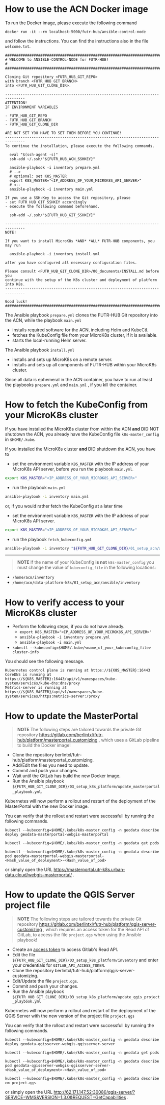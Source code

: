 

# How to use the ACN Docker image
To run the Docker image, please execute the following command

```
docker run -it --rm localhost:5000/futr-hub/ansible-control-node
```

and follow the instructions. You can find the instructions also in the file `welcome.txt`.

```
###############################################################################
# WELCOME to ANSIBLE-CONTROL-NODE for FUTR-HUB!                               #
###############################################################################

Cloning Git repository <FUTR_HUB_GIT_REPO>
with branch <FUTR_HUB_GIT_BRANCH>
into <FUTR_HUB_GIT_CLONE_DIR>.

-------------------------------------------------------------------------------
ATTENTION!
IF ENVIRONMENT VARIABLES

- FUTR_HUB_GIT_REPO
- FUTR_HUB_GIT_BRANCH
- FUTR_HUB_GIT_CLONE_DIR

ARE NOT SET YOU HAVE TO SET THEM BEFORE YOU CONTINUE!
-------------------------------------------------------------------------------
To continue the installation, please execute the following commands.

  eval "$(ssh-agent -s)"
  ssh-add ~/.ssh/"${FUTR_HUB_ACN_SSHKEY}"

  ansible-playbook -i inventory prepare.yml
  # -->
  # optional: set K8S_MASTER
  export K8S_MASTER="<IP_ADDRESS_OF_YOUR_MICROK8S_API_SERVER>"
  # <--
  ansible-playbook -i inventory main.yml

If you use a SSH-Key to access the Git repository, please
- set FUTR_HUB_GIT_SSHKEY accordingly
- execute the following command beforehand.

  ssh-add ~/.ssh/"${FUTR_HUB_GIT_SSHKEY}"

-------------------------------------------------------------------------------
NOTE!

If you want to install MicroK8s *AND* *ALL* FUTR-HUB components, you may run

  ansible-playbook -i inventory install.yml

after you have configured all necessary configuration files.

Please consult <FUTR_HUB_GIT_CLONE_DIR>/00_documents/INSTALL.md before you
continue with the setup of the K8s cluster and deployment of platform into K8s.
-------------------------------------------------------------------------------

Good luck!
###############################################################################

```

The Ansible playbook `prepare.yml` clones the FUTR-HUB Git repository into the ACN, while the playbook `main.yml` 

+ installs required software for the ACN, including Helm and KubeCtl.
+ fetches the KubeConfig file from your MicroK8s cluster, if it is available.
+ starts the local-running Helm server.

The Ansible playbook `install.yml`

+ installs and sets up MicroK8s on a remote server.
+ installs and sets up all components of FUTR-HUB within your MicroK8s cluster.

Since all data is ephemeral in the ACN container, you have to run at least the playbooks `prepare.yml` and `main.yml` , if you kill the container.


# How to fetch the KubeConfig from your MicroK8s cluster
If you have installed the MicroK8s cluster from within the ACN **and** DID NOT shutdown the ACN, you already have the KubeConfig file `k8s-master_config` in `$HOME/.kube`.

If you installed the MicroK8s cluster **and** DID shutdown the ACN, you have to

+ set the environment variable `K8S_MASTER` with the IP address of your MicroK8s API server, before you run the playbook `main.yml`.
```bash
export K8S_MASTER="<IP_ADDRESS_OF_YOUR_MICROK8S_API_SERVER>"
```
+ run the playbook `main.yml`
```bash
ansible-playbook -i inventory main.yml
```

or, if you would rather fetch the KubeConfig at a later time

+ set the environment variable `K8S_MASTER` with the IP address of your MicroK8s API server.
```bash
export K8S_MASTER="<IP_ADDRESS_OF_YOUR_MICROK8S_API_SERVER>"
```
+ run the playbook `fetch_kubeconfig.yml`
```bash
ansible-playbook -i inventory "${FUTR_HUB_GIT_CLONE_DIR}/01_setup_acn/ansible/fetch_kubeconfig.yml"
```
---
>**NOTE**
If the name of your KubeConfig **is not** `k8s-master_config` you must change the value of `kubeconfig_file` in the following locations:

+ `/home/acn/inventory`
+ `/home/acn/data-platform-k8s/01_setup_acn/ansible/inventory`

# How to verify access to your MicroK8s cluster

+ Perform the following steps, if you do not have already.
    * `export K8S_MASTER="<IP_ADDRESS_OF_YOUR_MICROK8S_API_SERVER>"`
    * `ansible-playbook -i inventory prepare.yml`
    * `ansible-playbook -i main.yml`
+ `kubectl --kubeconfig=$HOME/.kube/<name_of_your_kubeconfig_file> cluster-info`

You should see the following message.

```
Kubernetes control plane is running at https://${K8S_MASTER}:16443
CoreDNS is running at https://${K8S_MASTER}:16443/api/v1/namespaces/kube-system/services/kube-dns:dns/proxy
Metrics-server is running at https://${K8S_MASTER}/api/v1/namespaces/kube-system/services/https:metrics-server:/proxy
```


# How to update the MasterPortal

>**NOTE**
The following steps are tailored towards the private Git repository https://gitlab.com/berlintxl/futr-hub/platform/masterportal_customizing , which uses a GitLab pipeline to build the Docker image! 


+ Clone the repository berlintxl/futr-hub/platform/masterportal_customizing.
+ Add/Edit the files you need to update.
+ Commit and push your changes.
+ Wait until the GitLab has build the new Docker image.
+ Run the Ansible playbook `${FUTR_HUB_GIT_CLONE_DIR}/03_setup_k8s_platform/update_masterportal_playbook.yml`.

Kubernetes will now perform a rollout and restart of the deployment of the MasterPortal with the new Docker image.

You can verify that the rollout and restart were successfull by running the following commands.
```
kubectl --kubeconfig=$HOME/.kube/k8s-master_config -n geodata describe deploy geodata-masterportal-webgis-masterportal

kubectl --kubeconfig=$HOME/.kube/k8s-master_config -n geodata get pods

kubectl --kubeconfig=$HOME/.kube/k8s-master_config -n geodata describe pod geodata-masterportal-webgis-masterportal-<Hash_value_of_deployment>-<Hash_value_of_pod>
```

or simply open the URL https://masterportal.utr-k8s.urban-data.cloud/webgis-masterportal/ .


# How to update the QGIS Server project file

>**NOTE**
The following steps are tailored towards the private Git repository https://gitlab.com/berlintxl/futr-hub/platform/qgis-server-customizing , which requires an access token for the Read API of GitLab, to access the file `project.qgs` when using the Ansible playbook! 

+ Create an [access token](https://gitlab.com/-/profile/personal_access_tokens) to access Gitlab's Read API.
+ Edit the file `${FUTR_HUB_GIT_CLONE_DIR}/03_setup_k8s_platform/inventory` and enter your credentials for `GITLAB_API_ACCESS_TOKEN`.
+ Clone the repository berlintxl/futr-hub/platform/qgis-server-customizing.
+ Edit/Update the file `project.qgs`.
+ Commit and push your changes.
+ Run the Ansible playbook `${FUTR_HUB_GIT_CLONE_DIR}/03_setup_k8s_platform/update_qgis_project_playbook.yml`

Kubernetes will now perform a rollout and restart of the deployment of the QGIS Server with the new version of the project file `project.qgs` 

You can verify that the rollout and restart were successfull by running the following commands.
```
kubectl --kubeconfig=$HOME/.kube/k8s-master_config -n geodata describe deploy geodata-qgisserver-webgis-qgisserver-server

kubectl --kubeconfig=$HOME/.kube/k8s-master_config -n geodata get pods

kubectl --kubeconfig=$HOME/.kube/k8s-master_config -n geodata describe pod geodata-qgisserver-webgis-qgisserver-server-<Hash_value_of_deployment>-<Hash_value_of_pod>

kubectl --kubeconfig=$HOME/.kube/k8s-master_config -n geodata describe cm project.qgs
```

or simply open the URL http://62.171.147.52:30080/qgis-server/?SERVICE=WMS&VERSION=1.3.0&REQUEST=GetCapabilities .

